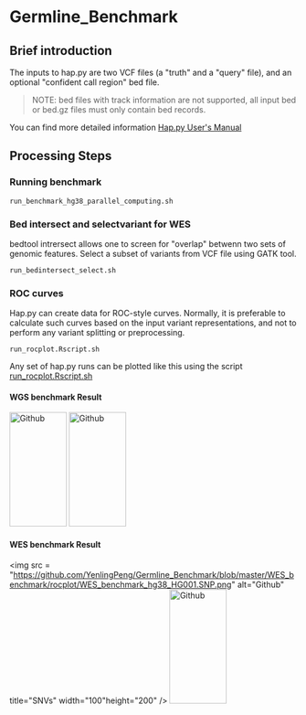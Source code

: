 # Germline_Benchmark

## Brief introduction 

The inputs to hap.py are two VCF files (a "truth" and a "query" file), and an optional "confident call region" bed file. 
> NOTE: bed files with track information are not supported, all input bed or bed.gz files must only contain bed records.

You can find more detailed information [Hap.py User's Manual](https://github.com/Illumina/hap.py/blob/master/doc/happy.md)


## Processing Steps

### Running benchmark

```
run_benchmark_hg38_parallel_computing.sh
```


### Bed intersect and selectvariant for WES 
bedtool intrersect allows one to screen for "overlap" betwenn two sets of genomic features. 
Select a subset of variants from VCF file using GATK tool.

```
run_bedintersect_select.sh
```

### ROC curves
Hap.py can create data for ROC-style curves. Normally, it is preferable to calculate such curves based on the input variant representations, and not to perform any variant splitting or preprocessing.

```
run_rocplot.Rscript.sh
`````
Any set of hap.py runs can be plotted like this using the script [run_rocplot.Rscript.sh](https://github.com/YenlingPeng/Germline_Benchmark/blob/master/WGS_benchmark/run_rocplot.Rscript.sh)

#### WGS benchmark Result

<img src = "https://github.com/YenlingPeng/Germline_Benchmark/blob/master/WGS_benchmark/rocplot/WGS_benchmark_hg38_HG001.SNP.png" alt="Github" title="SNVs" width="100" height="200" />
 <img src = "https://github.com/YenlingPeng/Germline_Benchmark/blob/master/WGS_benchmark/rocplot/WGS_benchmark_hg38_HG001.INDEL.png" alt="Github" title="INDELs" width="100" height="200" /> 

#### WES benchmark Result

 <img src = "https://github.com/YenlingPeng/Germline_Benchmark/blob/master/WES_benchmark/rocplot/WES_benchmark_hg38_HG001.SNP.png" alt="Github" title="SNVs" width="100"height="200" /> 
 <img src = "https://github.com/YenlingPeng/Germline_Benchmark/blob/master/WES_benchmark/rocplot/WES_benchmark_hg38_HG001.INDEL.png" alt="Github" title="INDELs" width="100" height="200" /> 




